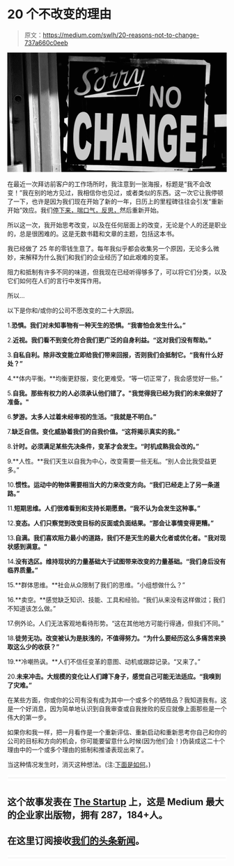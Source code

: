 # 20 个不改变的理由

> 原文：<https://medium.com/swlh/20-reasons-not-to-change-737a660c0eeb>

![](img/0ddbfeb79cdb9bb536fca1d5235b69b1.png)

在最近一次拜访前客户的工作场所时，我注意到一张海报，标题是“我不会改变！”我在别的地方见过，我相信你也见过，或者类似的东西。这一次它让我停顿了一下，也许是因为我们现在开始了新的一年，日历上的里程碑往往会引发“重新开始”效应。我们[停下来，喘口气，反思，](/swlh/hansei-the-art-of-reflection-20c9e8dfa287)然后重新开始。

所以这一次，我开始思考改变，以及在任何层面上的改变，无论是个人的还是职业的，总是很困难的。这是无数书籍和文章的主题，包括这本书。

我已经做了 25 年的零钱生意了。每年我似乎都会收集另一个原因，无论多么微妙，来解释为什么我们和我们的企业经历了如此艰难的变革。

阻力和抵制有许多不同的味道，但我现在已经听得够多了，可以将它们分类，以及它们如何在人们的言行中发挥作用。

所以…

以下是你和/或你的公司不愿改变的二十大原因。

1.**恐惧。我们对未知事物有一种天生的恐惧。“我害怕会发生什么。”**

2.**近视。我们看不到变化符合我们更广泛的自身利益。“这对我们没有帮助。”**

3.**自私自利。除非改变能立即给我们带来回报，否则我们会抵制它。“我有什么好处？”**

4.**体内平衡。**均衡更舒服，变化更难受。“等一切正常了，我会感觉好一些。”

5.**自我。那些有权力的人必须承认他们错了。"我觉得我已经为我们的未来做好了准备。"**

6.**梦游。太多人过着未经审视的生活。“我就是不明白。”**

7.**缺乏自信。变化威胁着我们的自我价值。“这将揭示真实的我。”**

8.**计时。必须满足某些先决条件，变革才会发生。“时机成熟我会改的。”**

9.**人性。**我们天生以自我为中心，改变需要一些无私。“别人会比我受益更多。”

10.**惯性。运动中的物体需要相当大的力来改变方向。“我们已经走上了另一条道路。”**

11.**短期思维。人们很难看到和支持长期愿景。“我不认为会发生这种事。”**

12.**变态。人们只察觉到改变目标的反面或负面结果。“那会让事情变得更糟。”**

13.**自满。我们喜欢阻力最小的道路，我们不是天生的最大化者或优化者。"我对现状感到满意。"**

14.**没有选区。维持现状的力量基础大于试图带来改变的力量基础。“我们身后没有临界质量。”**

15.**群体思维。**社会从众限制了我们的思维。“小组想做什么？”

16.**卖空。**感觉缺乏知识、技能、工具和经验。“我们从来没有这样做过；我们不知道该怎么做。”

17.例外论。人们无法客观地看待形势。“这在其他地方可能行得通，但我们不同。”

18.**徒劳无功。改变被认为是肤浅的，不值得努力。“为什么要经历这么多痛苦来换取这么少的收获？”**

19.**冷嘲热讽。**人们不信任变革的意图、动机或跟踪记录。“又来了。”

20.**未来冲击。大规模的变化让人们蹲下身子，感觉自己可能无法适应。“我嗅到了灾难。”**

在某些方面，你或你的公司有没有成为其中一个或多个的牺牲品？我知道我有。这是一个好消息，因为简单地认识到自我审查或自我挫败的反应就像上面那些是一个伟大的第一步。

如果你和我一样，把一月看作是一个重新评估、重新启动和重新思考你自己和你的公司的目标和方向的机会，你可能要留意什么时候(因为他们会！)伪装成这二十个理由中的一个或多个理由的抵制和推诿表现出来了。

当这种情况发生时，消灭这种想法。(注:[下面是如何](/swlh/how-to-avoid-abandoning-new-years-resolutions-fc9a997674a2)。)

![](img/731acf26f5d44fdc58d99a6388fe935d.png)

## 这个故事发表在 [The Startup](https://medium.com/swlh) 上，这是 Medium 最大的企业家出版物，拥有 287，184+人。

## 在这里订阅接收[我们的头条新闻](http://growthsupply.com/the-startup-newsletter/)。

![](img/731acf26f5d44fdc58d99a6388fe935d.png)